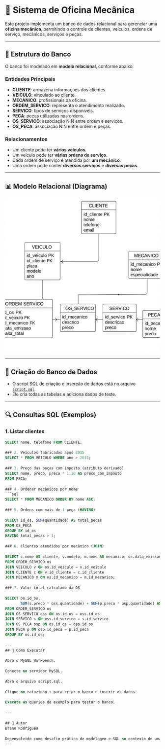 # 📌 Sistema de Oficina Mecânica

Este projeto implementa um banco de dados relacional para gerenciar uma **oficina mecânica**, permitindo o controle de clientes, veículos, ordens de serviço, mecânicos, serviços e peças.

---

## 🔧 Estrutura do Banco

O banco foi modelado em **modelo relacional**, conforme abaixo:

### Entidades Principais
- **CLIENTE**: armazena informações dos clientes.
- **VEICULO**: vinculado ao cliente.
- **MECANICO**: profissionais da oficina.
- **ORDEM_SERVICO**: representa o atendimento realizado.
- **SERVICO**: tipos de serviços disponíveis.
- **PECA**: peças utilizadas nas ordens.
- **OS_SERVICO**: associação N:N entre ordem e serviços.
- **OS_PECA**: associação N:N entre ordem e peças.

### Relacionamentos
- Um cliente pode ter **vários veículos**.
- Um veículo pode ter **várias ordens de serviço**.
- Cada ordem de serviço é atendida por **um mecânico**.
- Uma ordem pode conter **diversos serviços** e **diversas peças**.

---

## 📊 Modelo Relacional (Diagrama)

<p align="center">
  <img src="diagramasql.png" alt="Diagrama SQL" width="600"/>
</p>

---

## 💾 Criação do Banco de Dados

- O script SQL de criação e inserção de dados está no arquivo [`script.sql`](script.sql).  
- Ele cria todas as tabelas e adiciona dados de teste.

---

## 🔍 Consultas SQL (Exemplos)

### 1. Listar clientes
```sql
SELECT nome, telefone FROM CLIENTE;

### 2. Veículos fabricados após 2015
SELECT * FROM VEICULO WHERE ano > 2015;

### 3. Preço das peças com imposto (atributo derivado)
SELECT nome, preco, preco * 1.10 AS preco_com_imposto
FROM PECA;

### 4. Ordenar mecânicos por nome
```sql
SELECT * FROM MECANICO ORDER BY nome ASC;

### 5. Ordens com mais de 1 peça (HAVING)

SELECT id_os, SUM(quantidade) AS total_pecas
FROM OS_PECA
GROUP BY id_os
HAVING total_pecas > 1;

### 6. Clientes atendidos por mecânico (JOIN)

SELECT c.nome AS cliente, v.modelo, m.nome AS mecanico, os.data_emissao
FROM ORDEM_SERVICO os
JOIN VEICULO v ON os.id_veiculo = v.id_veiculo
JOIN CLIENTE c ON v.id_cliente = c.id_cliente
JOIN MECANICO m ON os.id_mecanico = m.id_mecanico;

### 7. Valor total calculado da OS

SELECT os.id_os,
       SUM(s.preco * oss.quantidade) + SUM(p.preco * osp.quantidade) AS valor_total
FROM ORDEM_SERVICO os
JOIN OS_SERVICO oss ON os.id_os = oss.id_os
JOIN SERVICO s ON oss.id_servico = s.id_servico
JOIN OS_PECA osp ON os.id_os = osp.id_os
JOIN PECA p ON osp.id_peca = p.id_peca
GROUP BY os.id_os;

---
## 🚀 Como Executar

Abra o MySQL Workbench.

Conecte no servidor MySQL.

Abra o arquivo script.sql.

Clique no raiozinho ⚡ para criar o banco e inserir os dados.

Execute as queries de exemplo para testar o banco.

---

## 📌 Autor
Breno Rodrigues 

Desenvolvido como desafio prático de modelagem e SQL no contexto de uma oficina mecânica.
---



